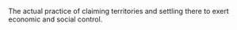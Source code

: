 The actual practice of claiming territories and settling there to exert economic and social control.